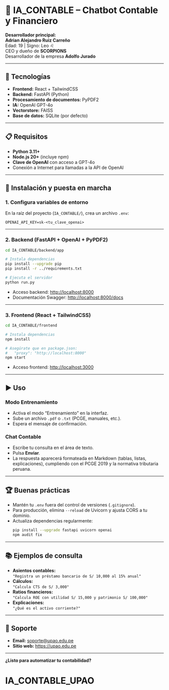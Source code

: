 # 🤖 IA_CONTABLE – Chatbot Contable y Financiero

**Desarrollador principal:**  
**Adrian Alejandro Ruiz Carreño**  
Edad: 19 | Signo: Leo ♌  
CEO y dueño de **SCORPIONS**  
Desarrollador de la empresa **Adolfo Jurado**

---

## 🚀 Tecnologías

- **Frontend:** React + TailwindCSS  
- **Backend:** FastAPI (Python)  
- **Procesamiento de documentos:** PyPDF2  
- **IA:** OpenAI GPT-4o  
- **Vectorstore:** FAISS  
- **Base de datos:** SQLite (por defecto)

---

## 📋 Requisitos

- **Python 3.11+**
- **Node.js 20+** (incluye npm)
- **Clave de OpenAI** con acceso a GPT-4o
- Conexión a Internet para llamadas a la API de OpenAI

---

## 🔧 Instalación y puesta en marcha

### 1. Configura variables de entorno

En la raíz del proyecto (`IA_CONTABLE/`), crea un archivo `.env`:

```dotenv
OPENAI_API_KEY=sk-<tu_clave_openai>
```

---

### 2. Backend (FastAPI + OpenAI + PyPDF2)

```bash
cd IA_CONTABLE/backend/app

# Instala dependencias
pip install --upgrade pip
pip install -r ../requirements.txt

# Ejecuta el servidor
python run.py
```

- Acceso backend: [http://localhost:8000](http://localhost:8000)
- Documentación Swagger: [http://localhost:8000/docs](http://localhost:8000/docs)

---

### 3. Frontend (React + TailwindCSS)

```bash
cd IA_CONTABLE/frontend

# Instala dependencias
npm install

# Asegúrate que en package.json:
#   "proxy": "http://localhost:8000"
npm start
```

- Acceso frontend: [http://localhost:3000](http://localhost:3000)

---

## ▶️ Uso

### Modo Entrenamiento

- Activa el modo “Entrenamiento” en la interfaz.
- Sube un archivo `.pdf` o `.txt` (PCGE, manuales, etc.).
- Espera el mensaje de confirmación.

### Chat Contable

- Escribe tu consulta en el área de texto.
- Pulsa **Enviar**.
- La respuesta aparecerá formateada en Markdown (tablas, listas, explicaciones), cumpliendo con el PCGE 2019 y la normativa tributaria peruana.

---

## 🏆 Buenas prácticas

- Mantén tu `.env` fuera del control de versiones (`.gitignore`).
- Para producción, elimina `--reload` de Uvicorn y ajusta CORS a tu dominio.
- Actualiza dependencias regularmente:
  ```bash
  pip install --upgrade fastapi uvicorn openai
  npm audit fix
  ```

---

## 📚 Ejemplos de consulta

- **Asientos contables:**  
  `"Registra un préstamo bancario de S/ 10,000 al 15% anual"`
- **Cálculos:**  
  `"Calcula CTS de S/ 3,000"`
- **Ratios financieros:**  
  `"Calcula ROE con utilidad S/ 15,000 y patrimonio S/ 100,000"`
- **Explicaciones:**  
  `"¿Qué es el activo corriente?"`

---

## 💬 Soporte

- **Email:** soporte@upao.edu.pe
- **Sitio web:** https://upao.edu.pe

---

**¿Listo para automatizar tu contabilidad?**
# IA_CONTABLE_UPAO
